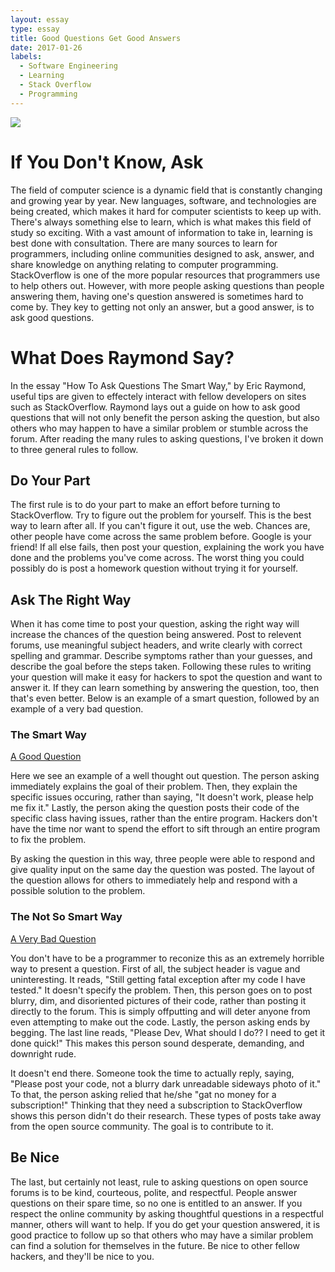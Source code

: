 ```yaml
---
layout: essay
type: essay
title: Good Questions Get Good Answers
date: 2017-01-26
labels:
  - Software Engineering
  - Learning
  - Stack Overflow
  - Programming
---
```


<img class="ui image" src="../images/passion.jpg">

# If You Don't Know, Ask

The field of computer science is a dynamic field that is constantly changing and growing year by year. New languages, software, and technologies are being created, which makes it hard for computer scientists to keep up with. There's always something else to learn, which is what makes this field of study so exciting. With a vast amount of information to take in, learning is best done with consultation. There are many sources to learn for programmers, including online communities designed to ask, answer, and share knowledge on anything relating to computer programming. StackOverflow is one of the more popular resources that programmers use to help others out. However, with more people asking questions than people answering them, having one's question answered is sometimes hard to come by. They key to getting not only an answer, but a good answer, is to ask good questions. 

# What Does Raymond Say?

In the essay "How To Ask Questions The Smart Way," by Eric Raymond, useful tips are given to effectely interact with fellow developers on sites such as StackOverflow. Raymond lays out a guide on how to ask good questions that will not only benefit the person asking the question, but also others who may happen to have a similar problem or stumble across the forum. After reading the many rules to asking questions, I've broken it down to three general rules to follow.

## Do Your Part

The first rule is to do your part to make an effort before turning to StackOverflow. Try to figure out the problem for yourself. This is the best way to learn after all. If you can't figure it out, use the web. Chances are, other people have come across the same problem before. Google is your friend! If all else fails, then post your question, explaining the work you have done and the problems you've come across. The worst thing you could possibly do is post a homework question without trying it for yourself.

## Ask The Right Way

When it has come time to post your question, asking the right way will increase the chances of the question being answered. Post to relevent forums, use meaningful subject headers, and write clearly with correct spelling and grammar.  Describe symptoms rather than your guesses, and describe the goal before the steps taken. Following these rules to writing your question will make it easy for hackers to spot the question and want to answer it. If they can learn something by answering the question, too, then that's even better. Below is an example of a smart question, followed by an example of a very bad question.

### The Smart Way

<a href="http://stackoverflow.com/questions/41881418/synchronized-across-instances-of-object">A Good Question</a>

Here we see an example of a well thought out question. The person asking immediately explains the goal of their problem. Then, they explain the specific issues occuring, rather than saying, "It doesn't work, please help me fix it." Lastly, the person aking the question posts their code of the specific class having issues, rather than the entire program. Hackers don't have the time nor want to spend the effort to sift through an entire program to fix the problem.

By asking the question in this way, three people were able to respond and give quality input on the same day the question was posted. The layout of the question allows for others to immediately help and respond with a possible solution to the problem.

### The Not So Smart Way

<a href="http://stackoverflow.com/questions/41883036/still-getting-fatal-exception-after-many-code-i-have-tested">A Very Bad Question</a>

You don't have to be a programmer to reconize this as an extremely horrible way to present a question. First of all, the subject header is vague and uninteresting. It reads, "Still getting fatal exception after my code I have tested." It doesn't specify the problem. Then, this person goes on to post blurry, dim, and disoriented pictures of their code, rather than posting it directly to the forum. This is simply offputting and will deter anyone from even attempting to make out the code. Lastly, the person asking ends by begging. The last line reads, "Please Dev, What should I do?? I need to get it done quick!" This makes this person sound desperate, demanding, and downright rude.

It doesn't end there. Someone took the time to actually reply, saying, "Please post your code, not a blurry dark unreadable sideways photo of it." To that, the person asking relied that he/she "gat no money for a subscription!" Thinking that they need a subscription to StackOverflow shows this person didn't do their research. These types of posts take away from the open source community. The goal is to contribute to it.

## Be Nice

The last, but certainly not least, rule to asking questions on open source forums is to be kind, courteous, polite, and respectful. People answer questions on their spare time, so no one is entitled to an answer. If you respect the online community by asking thoughtful questions in a respectful manner, others will want to help. If you do get your question answered, it is good practice to follow up so that others who may have a similar problem can find a solution for themselves in the future. Be nice to other fellow hackers, and they'll be nice to you.

